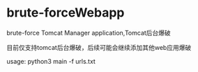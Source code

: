 # brute-forceWebapp
brute-force Tomcat Manager application,Tomcat后台爆破

目前仅支持tomcat后台爆破，后续可能会继续添加其他web应用爆破


usage:
python3 main -f urls.txt

